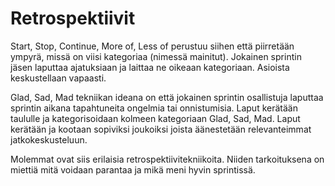 # Retrospektiivit

Start, Stop, Continue, More of, Less of perustuu siihen että piirretään ympyrä, missä on viisi kategoriaa (nimessä mainitut). Jokainen sprintin jäsen laputtaa ajatuksiaan ja laittaa ne oikeaan kategoriaan. Asioista keskustellaan vapaasti.

Glad, Sad, Mad tekniikan ideana on että jokainen sprintin osallistuja laputtaa sprintin aikana tapahtuneita ongelmia tai onnistumisia. Laput kerätään taululle ja kategorisoidaan kolmeen kategoriaan Glad, Sad, Mad. Laput kerätään ja kootaan sopiviksi joukoiksi joista äänestetään relevanteimmat jatkokeskusteluun.

Molemmat ovat siis erilaisia retrospektiivitekniikoita. Niiden tarkoituksena on miettiä mitä voidaan parantaa ja mikä meni hyvin sprintissä.
